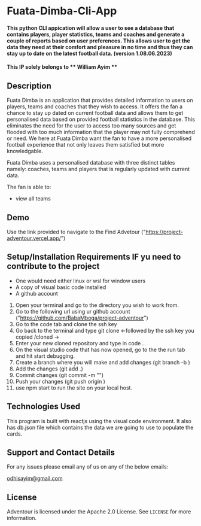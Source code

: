 # Fuata-Dimba-Cli-App

#### This python CLI appication will allow a user to see a database that contains players, player statistics, teams and coaches and generate a couple of reports based on user preferences. This allows user to get the data they need at their comfort and pleasure in no time and thus they can stay up to date on the latest football data. (version 1.08.06.2023)


#### This IP solely belongs to ** William Ayim **

## Description
Fuata Dimba is an application that provides detailed information to users on players, teams and coaches that they wish to access. It offers the fan a chance to stay up dated on current football data and allows them to get personalised data based on provided football statistics in the database. This eliminates the need for the user to access too many sources and get flooded with too much information that the player may not fully comprehend or need. We here at Fuata Dimba want the fan to have a more personalised football experience that not only leaves them satisfied but more knowledgable.

Fuata Dimba uses a personalised database with three distinct tables namely: coaches, teams and players that is regularly updated with current data.

The fan is able to:
- view all teams
## Demo

Use the link provided to navigate to the Find Advetour ("https://project-adventour.vercel.app/")


## Setup/Installation Requirements IF yu need to contribute to the project

- One would need either linux or wsl for window users
- A copy of visual basic code installed
- A github account

1. Open your terminal and go to the directory you wish to work from.
2. Go to the following url using ur github account ("https://github.com/BabaMboga/project-adventour")
3. Go to the code tab and clone the ssh key
4. Go back to the terminal and type git clone <-followed by the ssh key you copied /cloned ->
5. Enter your new cloned repository and type in code .
6. On the visual studio code that has now opened, go to the the run tab and hit start debugging.
7. Create a branch where you will make and add changes (git branch -b <branchname>)
8. Add the changes (git add .)
9. Commit changes (git commit -m "<add comment>")
10. Push your changes (git push origin <branchname>)
11. use npm start to run the site on your local host.

## Technologies Used

This program is built with reactjs using the visual code environment.
It also has db.json file which contains the data we are going to use to populate the cards.

## Support and Contact Details

For any issues please email any of us on any of the below emails:

odhisayim@gmail.com

## License

Adventour is licensed under the Apache 2.0 License. See `LICENSE` for more information.

